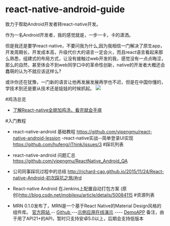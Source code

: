 # react-native-android-guide
致力于帮助Android开发者转react-native开发。

作为一名Android开发者，我的感觉就是，一步一卡，卡的潇洒。

但是我还是要学react-native，不要问我为什么,因为我相信一门解决了原生app，开发周期长，开发成本高，升级代价大的语言一定会火，而且react语言看起来那么熟悉，组建式的布局方式，让没有接触过web开发的我，感觉没有一点点晦涩，那么的自然，甚至体会不到web同学口中的革命性创新，native的开发者大概还会蠢萌的认为不就应该这样么?

或许你还在犹豫，一门新的语言让他再发展发展再学也不迟，但是在中国你懂的，学技术到还是要从技术还是娃娃的时候抓起。
![](http://mmbiz.qpic.cn/mmbiz/tnZGrhTk4ddPia1gx06wgm9FY6YQWH465toiclyGdeEjobOdib0Pl2SbwWof7JPlPOJwA8Ur9zs2aAO2EdW7qb4qg/640?wx_fmt=jpeg&wxfrom=5&wx_lazy=1)

#鸡汤总览
- [了解React-native全貌加鸡汤，看完就会手痒](http://mp.weixin.qq.com/s?__biz=MzA3NTYzODYzMg==&mid=401107957&idx=1&sn=200418877771f656c1a0ab33ad407516&scene=1&srcid=1119XfFA8t5QQprIjzp76fcr&key=ff7411024a07f3ebf6601418be94ccd6219ed18e580029547278b6eadd5def524defc8dbfdfcf673a7daa87723cfa4bb&ascene=0&uin=NTYzMDc5MTc1&devicetype=iMac+MacBookPro11%2C1+OSX+OSX+10.11.1+build(15B42)&version=11020201&pass_ticket=a82zcv0P%2B6ztN4xgcdnD%2FWtFbQjxhMOiiUJGZVbk6FUhTeozLqrMlGuES%2FvVmaI0)


#入门教程
- react-native-android 基础教程 https://github.com/yipengmu/react-native-android-lession
-react-native实战--简单登录UI实现
https://github.com/hufeng/iThink/issues/3
#踩坑列表
- react-native-android 问题汇总 https://github.com/yipengmu/ReactNative_Android_QA

- 公司同事踩坑过程中的总结
http://richard-cao.github.io/2015/11/24/React-native-Android-初次踩坑之旅/#rd
- React-native Android 在Jenkins上配置自动打包方案 (原创)http://blog.csdn.net/mobilexu/article/details/50084115
#资源列表
- MRN 0.1.0发布了，MRN是一个基于React Native的Material Design风格的组件库。
[官方网站 ](http://mrn.js.org)  -- [Github ](https://github.com/binggg/mrn)---[示例应用在线演示](https://appetize.io/app/j48zj9r83cetpd1mhg4g8buc4w) ---- [DemoAPP](https://github.com/binggg/MaterialReactNative/blob/master/android/app/build/outputs/apk/app-release.apk?) 备注，由于用了API21+的API，暂时只支持安卓5.0以上，后期会支持低版本